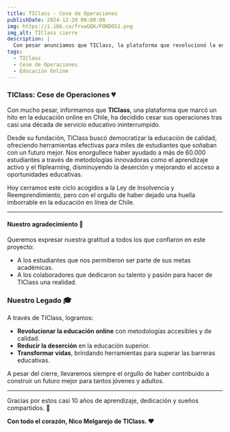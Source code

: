 ```yaml
---
title: TIClass - Cese de Operaciones
publishDate: 2024-12-20 00:00:00
img: https://i.ibb.co/frxwGQK/FONDOS1.png
img_alt: TIClass cierre
description: |
  Con pesar anunciamos que TIClass, la plataforma que revolucionó la educación en línea, ha cesado sus operaciones y se acoge a la Ley de Insolvencia y Reemprendimiento.
tags:
  - TIClass
  - Cese de Operaciones
  - Educación Online
---
```


### TIClass: Cese de Operaciones 💔
Con mucho pesar, informamos que **TIClass**, una plataforma que marcó un hito en la educación online en Chile, ha decidido cesar sus operaciones tras casi una década de servicio educativo ininterrumpido. 

Desde su fundación, TIClass buscó democratizar la educación de calidad, ofreciendo herramientas efectivas para miles de estudiantes que soñaban con un futuro mejor. Nos enorgullece haber ayudado a más de 60.000 estudiantes a través de metodologías innovadoras como el aprendizaje activo y el fliplearning, disminuyendo la deserción y mejorando el acceso a oportunidades educativas.

Hoy cerramos este ciclo acogidos a la Ley de Insolvencia y Reemprendimiento, pero con el orgullo de haber dejado una huella imborrable en la educación en línea de Chile.

---

#### Nuestro agradecimiento 🙏
Queremos expresar nuestra gratitud a todos los que confiaron en este proyecto:
- A los estudiantes que nos permitieron ser parte de sus metas académicas.
- A los colaboradores que dedicaron su talento y pasión para hacer de TIClass una realidad. 

### Nuestro Legado 🎓
A través de TIClass, logramos:
- **Revolucionar la educación online** con metodologías accesibles y de calidad.
- **Reducir la deserción** en la educación superior.
- **Transformar vidas**, brindando herramientas para superar las barreras educativas.

A pesar del cierre, llevaremos siempre el orgullo de haber contribuido a construir un futuro mejor para tantos jóvenes y adultos.

---

Gracias por estos casi 10 años de aprendizaje, dedicación y sueños compartidos. 🌟

**Con todo el corazón, Nico Melgarejo de TIClass. ❤️**